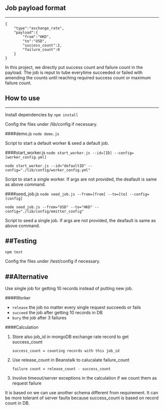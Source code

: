 ##  Job payload format
---
	{
	    "type":"exchange_rate",
	    "payload":{
	        "from":"HKD",
	        "to":"USD",
	        "success_count":2,
	        "failure_count":0
	    }
	}
	
In this project, we directly put success count and failure count in the payload. The job is reput to tube everytime succeeded or failed with amending the counts until reaching required success count or maximum failure count.

##  How to use
---
Install dependencies by `npm install`

Config the files under /lib/config if necessary.

####demo.js
`node demo.js`

Script to start a default worker & seed a default job.

####start_worker.js
`node start_worker.js --id=[ID] --config=[worker_config.yml]`

`node start_worker.js --id="defaultID" --config="./lib/config/worker_config.yml"`

Script to start a single worker. If args are not provided, the deafault is same as above command.

####seed_job.js
`node seed_job.js --from=[from] --to=[to] --config=[config]`

`node seed_job.js --from="USD" --to="HKD" --config="./lib/config/emitter_config"`

Script to seed a single job. If args are not provided, the deafault is same as above command.

##Testing
---
`npm test`

Config the files under /test/config if necessary.

##Alternative
---
Use single job for getting 10 records instead of putting new job.

####Worker
* `release` the job no matter every single request succeeds or fails
* `succeed` the job after getting 10 records in DB
* `bury` the job after 3 failures

####Calculation
1. Store also job_id in mongoDB exchange rate record to get success_count
	
	`success_count = counting records with this job_id`

2. Use release_count in Beanstalk to calucalate failure_count
	
	`failure count = release_count - success_count`

3. Involve timeout/server exceptions in the calculation if we count them as request failure

It is based on we can use another schema different from requirement. It can be more tolerant of server faults because success_count is based on record count in DB.
